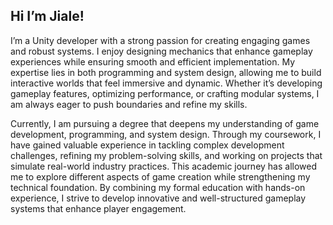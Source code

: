 ## Hi I’m Jiale!

I’m a Unity developer with a strong passion for creating engaging games and robust systems. I enjoy designing mechanics that enhance gameplay experiences while ensuring smooth and efficient implementation. My expertise lies in both programming and system design, allowing me to build interactive worlds that feel immersive and dynamic. Whether it’s developing gameplay features, optimizing performance, or crafting modular systems, I am always eager to push boundaries and refine my skills.

Currently, I am pursuing a degree that deepens my understanding of game development, programming, and system design. Through my coursework, I have gained valuable experience in tackling complex development challenges, refining my problem-solving skills, and working on projects that simulate real-world industry practices. This academic journey has allowed me to explore different aspects of game creation while strengthening my technical foundation. By combining my formal education with hands-on experience, I strive to develop innovative and well-structured gameplay systems that enhance player engagement.
